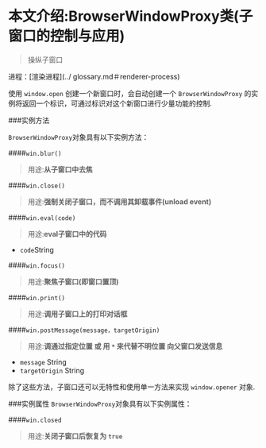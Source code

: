 # 本文介绍:BrowserWindowProxy类(子窗口的控制与应用)

>操纵子窗口

进程：[渲染进程](../ glossary.md＃renderer-process)        

使用 `window.open` 创建一个新窗口时，会自动创建一个 `BrowserWindowProxy`  的实例将返回一个标识，可通过标识对这个新窗口进行少量功能的控制.

###实例方法

`BrowserWindowProxy`对象具有以下实例方法：

####`win.blur()`
> 用途:**从子窗口中去焦**

####`win.close()`
> 用途:**强制关闭子窗口，而不调用其卸载事件(unload event)**

####`win.eval(code)`
> 用途:**eval子窗口中的代码**

* `code`String

####`win.focus()`
> 用途:**聚焦子窗口(即窗口置顶)**

####`win.print()`
> 用途:**调用子窗口上的打印对话框**

####`win.postMessage(message，targetOrigin)`
> 用途:**调通过指定位置 或 用 `*` 来代替不明位置 向父窗口发送信息**
* `message` String
* `targetOrigin` String

除了这些方法，子窗口还可以无特性和使用单一方法来实现  `window.opener` 对象.

###实例属性
`BrowserWindowProxy`对象具有以下实例属性：

####`win.closed`
> 用途:**关闭子窗口后恢复为 `true`**  